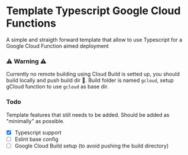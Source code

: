 # Template Typescript Google Cloud Functions

A simple and straigth forward template that allow to use Typescript for a Google Cloud Function aimed deployment

### ⚠️ Warning ⚠️

Currently no remote building using Cloud Build is setted up, you should build locally and push build dir 🤒.
Build folder is named `gcloud`, setup gCloud function to use `gcloud` as base dir.

### Todo

Template features that still needs to be added. Should be added as "minimally" as possible.

- [x] Typescript support
- [ ] Eslint base config
- [ ] Google Cloud Build setup (to avoid pushing the build directory) 
